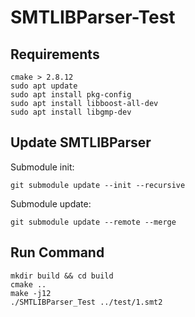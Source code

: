 # SMTLIBParser-Test

## Requirements
```
cmake > 2.8.12
sudo apt update
sudo apt install pkg-config
sudo apt install libboost-all-dev
sudo apt install libgmp-dev
```

## Update SMTLIBParser
Submodule init:
```
git submodule update --init --recursive
```
Submodule update:
```
git submodule update --remote --merge
```

## Run Command
```
mkdir build && cd build
cmake ..
make -j12
./SMTLIBParser_Test ../test/1.smt2
```
